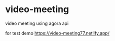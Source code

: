 # video-meeting
video meeting using agora api 

for test  demo
https://video-meeting77.netlify.app/

